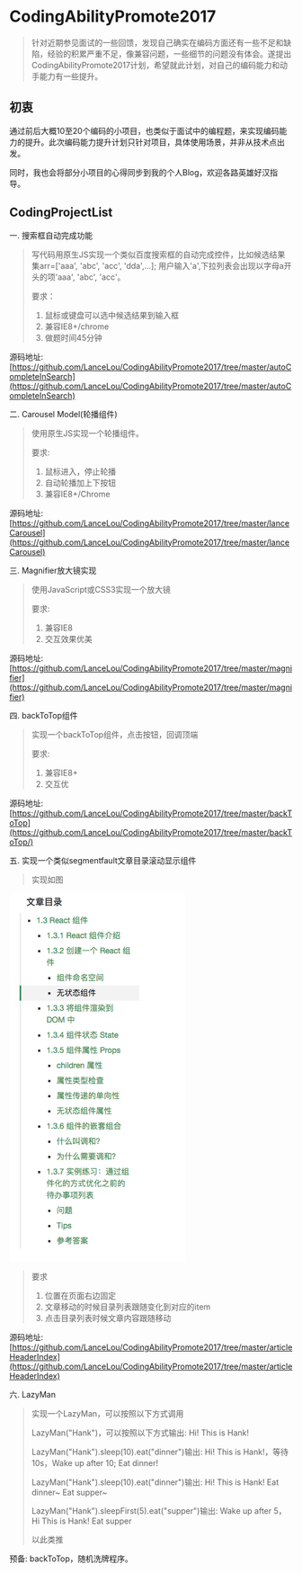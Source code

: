 # CodingAbilityPromote2017


> 针对近期参见面试的一些回馈，发现自己确实在编码方面还有一些不足和缺陷，经验的积累严重不足，像兼容问题，一些细节的问题没有体会。遂提出CodingAbilityPromote2017计划，希望就此计划，对自己的编码能力和动手能力有一些提升。

初衷
---
通过前后大概10至20个编码的小项目，也类似于面试中的编程题，来实现编码能力的提升。此次编码能力提升计划只针对项目，具体使用场景，并非从技术点出发。

同时，我也会将部分小项目的心得同步到我的个人Blog，欢迎各路英雄好汉指导。

CodingProjectList
---

一. 搜索框自动完成功能

> 写代码用原生JS实现一个类似百度搜索框的自动完成控件，比如候选结果集arr=['aaa', 'abc', 'acc', 'dda',...]; 用户输入'a',下拉列表会出现以字母a开头的项'aaa', 'abc', 'acc'。
> 
> 要求：
> 
> 1. 鼠标或键盘可以选中候选结果到输入框
> 2. 兼容IE8+/chrome
> 3. 做题时间45分钟

源码地址: [https://github.com/LanceLou/CodingAbilityPromote2017/tree/master/autoCompleteInSearch](https://github.com/LanceLou/CodingAbilityPromote2017/tree/master/autoCompleteInSearch)

二. Carousel Model(轮播组件)

> 使用原生JS实现一个轮播组件。
> 
> 要求:
> 
> 1. 鼠标进入，停止轮播
> 2. 自动轮播加上下按钮
> 4. 兼容IE8+/Chrome
>

源码地址: [https://github.com/LanceLou/CodingAbilityPromote2017/tree/master/lanceCarousel](https://github.com/LanceLou/CodingAbilityPromote2017/tree/master/lanceCarousel)

三. Magnifier放大镜实现

> 使用JavaScript或CSS3实现一个放大镜
> 
> 要求:
> 
> 1. 兼容IE8
> 2. 交互效果优美

源码地址: [https://github.com/LanceLou/CodingAbilityPromote2017/tree/master/magnifier](https://github.com/LanceLou/CodingAbilityPromote2017/tree/master/magnifier)

四. backToTop组件

> 实现一个backToTop组件，点击按钮，回调顶端
> 
> 要求:
> 
> 1. 兼容IE8+
> 2. 交互优
> 

源码地址: [https://github.com/LanceLou/CodingAbilityPromote2017/tree/master/backToTop](https://github.com/LanceLou/CodingAbilityPromote2017/tree/master/backToTop/)


五. 实现一个类似segmentfault文章目录滚动显示组件

>
>实现如图
>
![demo](./demoImgs/article-list.png)
>
>要求
>
> 1. 位置在页面右边固定
> 2. 文章移动的时候目录列表跟随变化到对应的item
> 3. 点击目录列表时候文章内容跟随移动
>

源码地址: [https://github.com/LanceLou/CodingAbilityPromote2017/tree/master/articleHeaderIndex](https://github.com/LanceLou/CodingAbilityPromote2017/tree/master/articleHeaderIndex)

六. LazyMan

> 实现一个LazyMan，可以按照以下方式调用
> 
> LazyMan("Hank")，可以按照以下方式输出: Hi! This is Hank!
> 
> LazyMan("Hank").sleep(10).eat("dinner")输出: Hi! This is Hank!，等待10s，Wake up after 10; Eat dinner!
> 
> LazyMan("Hank").sleep(10).eat("dinner")输出: Hi! This is Hank! Eat dinner~ Eat supper~
>
> LazyMan("Hank").sleepFirst(5).eat("supper")输出: Wake up after 5， Hi This is Hank! Eat supper
> 
> 以此类推




预备: backToTop，随机洗牌程序。


